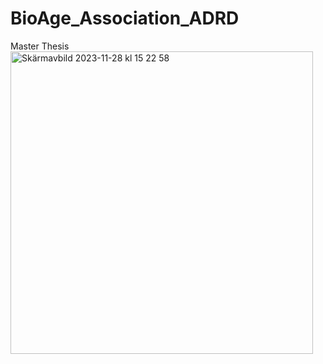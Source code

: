 # BioAge_Association_ADRD
Master Thesis 
<img width="484" alt="Skärmavbild 2023-11-28 kl  15 22 58" src="https://github.com/KarolinaGustavsson/BioAge_Association_ADRD/assets/73535639/55434aeb-fe00-4b47-9efa-f3b718e163e1">
